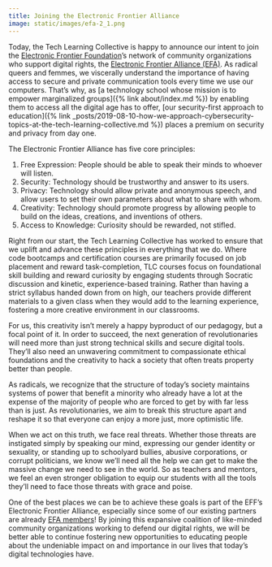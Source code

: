 ```yaml
---
title: Joining the Electronic Frontier Alliance
image: static/images/efa-2_1.png
---
```


Today, the Tech Learning Collective is happy to announce our intent to join the [Electronic Frontier Foundation](https://www.eff.org/)&rsquo;s network of community organizations who support digital rights, the [Electronic Frontier Alliance (EFA)](https://www.eff.org/electronic-frontier-alliance). As radical queers and femmes, we viscerally understand the importance of having access to secure and private communication tools every time we use our computers. That&rsquo;s why, as [a technology school whose mission is to empower marginalized groups]({% link about/index.md %}) by enabling them to access all the digital age has to offer, [our security-first approach to education]({% link _posts/2019-08-10-how-we-approach-cybersecurity-topics-at-the-tech-learning-collective.md %}) places a premium on security and privacy from day one.

The Electronic Frontier Alliance has five core principles:

1. Free Expression: People should be able to speak their minds to whoever will listen.
1. Security: Technology should be trustworthy and answer to its users.
1. Privacy: Technology should allow private and anonymous speech, and allow users to set their own parameters about what to share with whom.
1. Creativity: Technology should promote progress by allowing people to build on the ideas, creations, and inventions of others.
1. Access to Knowledge: Curiosity should be rewarded, not stifled.

Right from our start, the Tech Learning Collective has worked to ensure that we uplift and advance these principles in everything that we do. Where code bootcamps and certification courses are primarily focused on job placement and reward task-completion, TLC courses focus on foundational skill building and reward curiosity by engaging students through Socratic discussion and kinetic, experience-based training. Rather than having a strict syllabus handed down from on high, our teachers provide different materials to a given class when they would add to the learning experience, fostering a more creative environment in our classrooms.

For us, this creativity isn&rsquo;t merely a happy byproduct of our pedagogy, but a focal point of it. In order to succeed, the next generation of revolutionaries will need more than just strong technical skills and secure digital tools. They&rsquo;ll also need an unwavering commitment to compassionate ethical foundations and the creativity to hack a society that often treats property better than people.

As radicals, we recognize that the structure of today&rsquo;s society maintains systems of power that benefit a minority who already have a lot at the expense of the majority of people who are forced to get by with far less than is just. As revolutionaries, we aim to break this structure apart and reshape it so that everyone can enjoy a more just, more optimistic life.

When we act on this truth, we face real threats. Whether those threats are instigated simply by speaking our mind, expressing our gender identity or sexuality, or standing up to schoolyard bullies, abusive corporations, or corrupt politicians, we know we&rsquo;ll need all the help we can get to make the massive change we need to see in the world. So as teachers and mentors, we feel an even stronger obligation to equip our students with all the tools they&rsquo;ll need to face those threats with grace and poise.

One of the best places we can be to achieve these goals is part of the EFF&rsquo;s Electronic Frontier Alliance, especially since some of our existing partners are already [EFA members](https://www.eff.org/electronic-frontier-alliance/allies)! By joining this expansive coalition of like-minded community organizations working to defend our digital rights, we will be better able to continue fostering new opportunities to educating people about the undeniable impact on and importance in our lives that today&rsquo;s digital technologies have.
